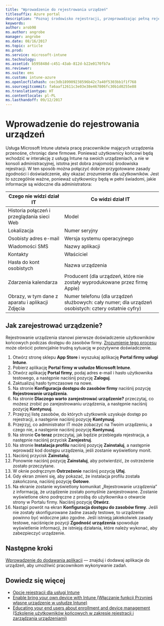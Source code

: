 ```yaml
---
title: "Wprowadzenie do rejestrowania urządzeń"
titlesuffix: Azure portal
description: "Poznaj środowisko rejestracji, przeprowadzając pełną rejestrację urządzenia z systemem iOS."
keywords: 
author: arob98
ms.author: angrobe
manager: angrobe
ms.date: 08/16/2017
ms.topic: article
ms.prod: 
ms.service: microsoft-intune
ms.technology: 
ms.assetid: b595848d-c451-43ab-812d-b22e0170fb7a
ms.reviewer: 
ms.suite: ems
ms.custom: intune-azure
ms.openlocfilehash: cec3db189909238596b42c7a40f5303bb1f1f768
ms.sourcegitcommit: fa6aaf12611c3e03e38e467806fc30b1d0255e88
ms.translationtype: HT
ms.contentlocale: pl-PL
ms.lasthandoff: 09/12/2017
---
```

# <a name="get-started-enrolling-devices"></a>Wprowadzenie do rejestrowania urządzeń

Usługa Microsoft Intune ułatwia pracę pracowników mających urządzenia przenośne, chroniąc dane firmowe. Ponieważ użytkownicy końcowi będą wchodzić w interakcję z usługą Intune na swoich urządzeniach, a nie w konsoli administracyjnej, istotna jest dobra znajomość środowiska rejestracji. W ten sposób można połączyć dobrze przygotowane zasady zgodności i doświadczenie, aby okazać zrozumienie dla użytkowników. Jest to szczególnie ważne, ponieważ użytkownicy będą w pełni świadomi, jakie informacje są widoczne dla administratora:

| Czego nie widzi dział IT | Co widzi dział IT |
|---|---|
| Historia połączeń i przeglądania sieci Web | Model |
| Lokalizacja | Numer seryjny |
| Osobisty adres e-mail | Wersja systemu operacyjnego |
| Wiadomości SMS | Nazwy aplikacji |
| Kontakty | Właściciel |
| Hasła do kont osobistych | Nazwa urządzenia |
| Zdarzenia kalendarza | Producent (dla urządzeń, które nie zostały wyprodukowane przez firmę Apple) |
| Obrazy, w tym dane z aparatu i aplikacji Zdjęcia | Numer telefonu (dla urządzeń służbowych: cały numer; dla urządzeń osobistych: cztery ostatnie cyfry) |

## <a name="how-do-i-enroll-a-device"></a>Jak zarejestrować urządzenie?

Rejestrowanie urządzenia stanowi pierwsze doświadczenie użytkowników końcowych podczas dostępu do zasobów firmy. [Zrozumienie tego procesu](end-user-educate.md) może obrócić potencjalnie trudną sytuację w pozytywne doświadczenie.

1. Otwórz stronę sklepu **App Store** i wyszukaj aplikację **Portal firmy usługi Intune**.
2. Pobierz aplikację **Portal firmy w usłudze Microsoft Intune**.
3. Otwórz aplikację **Portal firmy**, podaj adres e-mail i hasło użytkownika testowego, a następnie naciśnij pozycję **Zaloguj**.
4. Zaktualizuj hasło tymczasowe na nowe.
5. Na stronie **Konfiguracja dostępu do zasobów firmy** naciśnij pozycję **Rejestrowanie urządzenia**.
6. Na stronie **Dlaczego warto zarejestrować urządzenie?** przeczytaj, co możesz zrobić po zarejestrowaniu urządzenia, a następnie naciśnij pozycję **Kontynuuj**.
7. Przejrzyj listę zasobów, do których użytkownik uzyskuje dostęp po rejestracji, a następnie naciśnij pozycję **Kontynuuj**.
8. Przejrzyj, co administrator IT może zobaczyć na Twoim urządzeniu, a czego nie, a następnie naciśnij pozycję **Kontynuuj**.
9. Na stronie **Co teraz** przeczytaj, jak będzie przebiegała rejestracja, a następnie naciśnij przycisk **Zarejestruj**.
10. Na stronie **Instalacja profilu** naciśnij pozycję **Zainstaluj**, a następnie wprowadź kod dostępu urządzenia, jeśli zostanie wyświetlony monit.
11. Naciśnij przycisk **Zainstaluj**.
12. Ponownie naciśnij pozycję **Zainstaluj**, aby potwierdzić, że ostrzeżenie zostało przeczytane.
13. W oknie podręcznym **Ostrzeżenie** naciśnij pozycję **Ufaj**.
14. Gdy ekran zmieni się, aby pokazać, że instalacja profilu została zakończona, naciśnij pozycję **Gotowe**.
15. Na ekranie zostanie wyświetlony komunikat „Rejestrowanie urządzenia” z informacją, że urządzenie zostało pomyślnie zarejestrowane. Zostanie wyświetlone okno podręczne z prośbą do użytkownika o otwarcie strony w Portalu firmy. Naciśnij pozycję **Otwórz**.
16. Nastąpi powrót na ekran **Konfiguracja dostępu do zasobów firmy**. Jeśli nie zostały skonfigurowane żadne zasady testowe, to urządzenie powinno być widoczne jako zgodne. Jeśli istnieją jakiekolwiek zasady testowe, naciśnięcie pozycji **Zgodność urządzenia** spowoduje wyświetlenie informacji, że istnieją działania, które należy wykonać, aby zabezpieczyć urządzenie.

## <a name="next-steps"></a>Następne kroki

[Wprowadzenie do dodawania aplikacji](get-started-apps.md) — znajduj i dodawaj aplikacje do urządzeń, aby umożliwić pracownikom wykonywanie zadań.

## <a name="learn-more"></a>Dowiedz się więcej

* [Opcje rejestracji dla usługi Intune](enrollment-options.md)
* [Enable bring your own device with Intune (Włączanie funkcji Przynieś własne urządzenie w usłudze Intune)](byod-enable.md)
* [Educating your end users about enrollment and device management (Szkolenie użytkowników końcowych w zakresie rejestracji i zarządzania urządzeniami)](end-user-educate.md)
